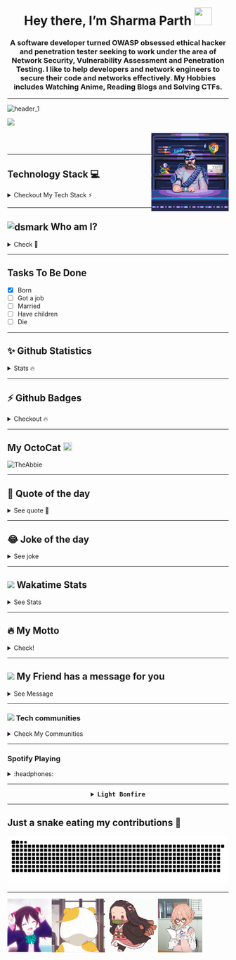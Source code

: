 <h1 align="center">Hey there, I’m Sharma Parth <img src="https://enterprise.github.com/assets/spinners/octocat-spinner-128-26a44333917854c6794d55eac947b1277fced54f1f60c5df5d93431db8753bc5.gif" width="40" height="40"></h1>
<h3 align="center">A software developer turned OWASP obsessed ethical hacker and penetration tester seeking to work under the area of Network Security, Vulnerability Assessment and Penetration Testing. I like to help developers and network engineers to secure their code and networks effectively. My Hobbies includes Watching Anime, Reading Blogs and Solving CTFs.</h3>
<hr>
<img width="1000" alt="header_1" src="https://user-images.githubusercontent.com/69046031/181695572-d47ed99f-25a8-474d-87ef-48e000750a5e.png">


<a href="https://count.getloli.com/"><img src="https://count.getloli.com/get/@:hack-parthsharma"></a>
<br/>

<img src="cyberpunk.gif?raw=true" width="35%" height="35%" align='right'/>
<br/>
<!--<img src="city-scape.gif?raw=true" width="40%" height="40%" align='left'/>-->
<br/>

<hr>

<!--<p align="left"> <img src="https://komarev.com/ghpvc/?username=hack-parthsharma&label=Profile%20views&color=blueviolet&style=plastic" alt="hack-parthsharma" />-->
<!--<img align="right" alt="GIF" height="160px" src="https://octodex.github.com/images/daftpunktocat-guy.gif" />-->


## Technology Stack 💻

<details>
  <summary> Checkout My Tech Stack ⚡</summary>
<br/>
<p align='center'>
<img src="city-scape.gif" width="35%" height="35%"></img></p>

### Programming Languages 👨‍💻 :
<br>
<p align='center'>
<img src="https://img.shields.io/badge/c-%2300599C.svg?style=for-the-badge&logo=c&logoColor=white">&nbsp;&nbsp;
<img src="https://img.shields.io/badge/python-3670A0?style=for-the-badge&logo=python&logoColor=ffdd54">&nbsp;&nbsp;
<img src="https://img.shields.io/badge/html5-%23E34F26.svg?style=for-the-badge&logo=html5&logoColor=white">&nbsp;&nbsp;
<img src="https://img.shields.io/badge/css3-%231572B6.svg?style=for-the-badge&logo=css3&logoColor=white">&nbsp;&nbsp;
<img src="https://img.shields.io/badge/javascript-%23323330.svg?style=for-the-badge&logo=javascript&logoColor=%23F7DF1E">&nbsp;&nbsp;
<img src="https://img.shields.io/badge/php-%23777BB4.svg?style=for-the-badge&logo=php&logoColor=white">&nbsp;&nbsp;
<img src="https://img.shields.io/badge/markdown-%23000000.svg?style=for-the-badge&logo=markdown&logoColor=white">&nbsp;&nbsp;
</p>
<br>

### Frameworks & Libraries 📦 :
<br>
<p align='center'>
<img src="https://img.shields.io/badge/bootstrap-%23563D7C.svg?style=for-the-badge&logo=bootstrap&logoColor=white">&nbsp;&nbsp;
<img src="https://img.shields.io/badge/django-%23092E20.svg?style=for-the-badge&logo=django&logoColor=white">&nbsp;&nbsp;
<img src="https://img.shields.io/badge/NPM-%23000000.svg?style=for-the-badge&logo=npm&logoColor=white">&nbsp;&nbsp;
<img src="https://img.shields.io/badge/node.js-6DA55F?style=for-the-badge&logo=node.js&logoColor=white">&nbsp;&nbsp;
</p>
<br>

### Design 🎨 :
<br>
<p align='center'>
<img src="https://img.shields.io/badge/Canva-%2300C4CC.svg?style=for-the-badge&logo=Canva&logoColor=white">&nbsp;&nbsp;
<img src="https://img.shields.io/badge/Gimp-657D8B?style=for-the-badge&logo=gimp&logoColor=FFFFFF">&nbsp;&nbsp;
</p>
<br>

### IDEs/Editors 👨‍🔧 :
<br>
<p align="center">
<img src="https://img.shields.io/badge/Atom-%2366595C.svg?style=for-the-badge&logo=atom&logoColor=white">&nbsp;&nbsp;
<img src="https://img.shields.io/badge/CodePen-white?style=for-the-badge&logo=codepen&logoColor=black">&nbsp;&nbsp;
<img src="https://img.shields.io/badge/jupyter-%23FA0F00.svg?style=for-the-badge&logo=jupyter&logoColor=white">&nbsp;&nbsp;
<img src="https://img.shields.io/badge/pycharm-143?style=for-the-badge&logo=pycharm&logoColor=black&color=black&labelColor=green">&nbsp;&nbsp;
<img src="https://img.shields.io/badge/sublime_text-%23575757.svg?style=for-the-badge&logo=sublime-text&logoColor=important">&nbsp;&nbsp;
<img src="https://img.shields.io/badge/Visual%20Studio%20Code-0078d7.svg?style=for-the-badge&logo=visual-studio-code&logoColor=white">&nbsp;&nbsp;
</p>
<br>

### Version Control 🔧 :
<br>
<p align='center'>
<img src="https://img.shields.io/badge/git-%23F05033.svg?style=for-the-badge&logo=git&logoColor=white">&nbsp;&nbsp;
<img src="https://img.shields.io/badge/github-%23121011.svg?style=for-the-badge&logo=github&logoColor=white">&nbsp;&nbsp;
</p>
<br>

### Hosting 🌎 :
<br>
<p align='center'>
<img src="https://media.giphy.com/media/XECtl1Fa2k8IKU2987/giphy.gif" width="121" height="220" frameBorder="0" class="giphy-embed" allowFullScreen></img></p>
<br>
<p align='center'>
<img src="https://img.shields.io/badge/heroku-%23430098.svg?style=for-the-badge&logo=heroku&logoColor=white">&nbsp;&nbsp;
<img src="https://img.shields.io/badge/netlify-%23000000.svg?style=for-the-badge&logo=netlify&logoColor=#00C7B7">&nbsp;&nbsp;
<img src="https://img.shields.io/badge/github-%23121011.svg?style=for-the-badge&logo=github&logoColor=white">&nbsp;&nbsp;
</p>
<br>

### Server 🗃️ :
<br>
<p align='center'>
<img src="https://img.shields.io/badge/apache-%23D42029.svg?style=for-the-badge&logo=apache&logoColor=white">
</p>
<br>

### Database 💾 :
<br>
<p align='center'>
<img src="https://img.shields.io/badge/mysql-%2300f.svg?style=for-the-badge&logo=mysql&logoColor=white">
</p>
<br>

### ML/DL 🤖/🧠 :
<br>
<p align='center'>
<img src="https://media.giphy.com/media/QyJTDR8VkUtyKHNPm9/giphy.gif" width="270" height="174" frameBorder="0" class="giphy-embed" allowFullScreen></img></p>
<br>
<p align='center'>
<img src="https://img.shields.io/badge/numpy-%23013243.svg?style=for-the-badge&logo=numpy&logoColor=white">&nbsp;&nbsp;
<img src="https://img.shields.io/badge/pandas-%23150458.svg?style=for-the-badge&logo=pandas&logoColor=white">&nbsp;&nbsp;
<img src="https://img.shields.io/badge/TensorFlow-%23FF6F00.svg?style=for-the-badge&logo=TensorFlow&logoColor=white">&nbsp;&nbsp;
</p>
<br>

### IOT 🔌 :
<br>
<p align='center'>
<img src="https://media.giphy.com/media/llDQjVIHqiXkeIJgrK/giphy.gif" width="410" height="200" frameBorder="0" class="giphy-embed" allowFullScreen></img></p>
<br>
<p align='center'>
<img src="https://img.shields.io/badge/-RaspberryPi-C51A4A?style=for-the-badge&logo=Raspberry-Pi">
</p>
<br>

### Operating Systems 🐧 :
<br>
<p align='center'>
<img src="https://media.giphy.com/media/WFZvB7VIXBgiz3oDXE/giphy.gif" width="200" height="200" frameBorder="0" class="giphy-embed" allowFullScreen></img></p>
<br>
<p align='center'>
<img src="https://img.shields.io/badge/Arch%20Linux-1793D1?logo=arch-linux&logoColor=fff&style=for-the-badge">&nbsp;&nbsp;
<img src="https://img.shields.io/badge/Debian-D70A53?style=for-the-badge&logo=debian&logoColor=white">&nbsp;&nbsp;
<img src="https://img.shields.io/badge/Kali-268BEE?style=for-the-badge&logo=kalilinux&logoColor=white">&nbsp;&nbsp;
<img src="https://img.shields.io/badge/Linux%20Mint-87CF3E?style=for-the-badge&logo=Linux%20Mint&logoColor=white">&nbsp;&nbsp;
<img src="https://img.shields.io/badge/Manjaro-35BF5C?style=for-the-badge&logo=Manjaro&logoColor=white">&nbsp;&nbsp;
<img src="https://img.shields.io/badge/Ubuntu-E95420?style=for-the-badge&logo=ubuntu&logoColor=white">&nbsp;&nbsp;
<img src="https://img.shields.io/badge/Windows-0078D6?style=for-the-badge&logo=windows&logoColor=white">&nbsp;&nbsp;
</p>
<br>
</details>

<hr>


<!--<img align="left" src="https://github.com/I-am-vishalmaurya/I-am-vishalmaurya/blob/main/cropped_image.png" alt="Unfortunately I didn't find the author of the pic, feel to open a pull request if found" width="280" />

```
I-am-ParthSharma@github
-------------------------
💻 I am a self taught Cybersecurity Enthusiast and Penetration Tester
📚 I have a Bachelors in Computer Science from Ganpat University at India
📝 I have a strong interest in Reverse Engineering and Blockchain
🔭 Working on App Development and Web3.js
🌱 Learning about Go and Rust
🌟 Main languages: Python, JavaScript
🚩 Interested in Bug Bounty
💖 In a complicated relationship with CryptAlgorithms
🎵 Love Anime, loli, hentai and EDM music
```-->


## <img alt="dsmark" align="center" height="70px" width="70px" src="https://c.tenor.com/cXlrPENTVkEAAAAi/chika-dance.gif"> Who am I?

<details>
	<summary>Check 🎑 </summary>

 ```python
 class WhoAmI:
 	user = 'Parth Sharma'
		current_work = 'Doing Hack'
		hobbies = [
				'CTF',
				'Watching Anime',
				'Reading Manga and Blogs'
				'Being up all Night chasing that ONE BUG...'
			]
	
	def getCity():
		return Ahmedabad_India()
	
	def Ambitions():
		OSCPCertified()
		HTB_Machine_Creator()
		LearnJapanese()
		Be_an_Omnisicient()
		MangaAuthor()
		# More to fulfill  ;)
	

	
 ```
</details>
<hr>

## Tasks To Be Done

- [x] Born
- [ ] Got a job
- [ ] Married
- [ ] Have children
- [ ] Die

<hr>

## ✨ Github Statistics 
<details>
  <summary>Stats 🔥</summary>
  
[![Top Langs](https://github-readme-stats.vercel.app/api/top-langs/?username=hack-parthsharma&langs_count=10&layout=compact&theme=flag-india)](https://github.com/anuraghazra/github-readme-stats)<br/>


![](https://github-profile-summary-cards.vercel.app/api/cards/profile-details?username=hack-parthsharma&theme=github) 
 <br>
 ![](https://github-profile-summary-cards.vercel.app/api/cards/repos-per-language?username=hack-parthsharma&theme=github)
 <br>
 ![](https://github-profile-summary-cards.vercel.app/api/cards/most-commit-language?username=hack-parthsharma&theme=github)
 <br>
 ![](https://github-profile-summary-cards.vercel.app/api/cards/productive-time?username=hack-parthsharma&theme=github) 

<p><img align="center" src="https://github-readme-streak-stats.herokuapp.com/?user=hack-parthsharma&" alt="hack-parthsharma" /></p></br>

<p><img align="center" src="https://github-stats-alpha.vercel.app/api?username=hack-parthsharma"  /></p>

<p><img align="center" src="https://github-readme-stats.vercel.app/api?username=hack-parthsharma&show_icons=true&include_all_commits=true&theme=blue-white&count_private=true" alt="github stats"></p></br>

![GitHub Activity Graph](https://activity-graph.herokuapp.com/graph?username=hack-parthsharma&bg_color=000000&color=4fff67&line=4fff67&point=ffffff&area=true&hide_border=true)<br/>  
</details>
<hr>

## ⚡ Github Badges
<details>
  <summary>Checkout 🔥</summary>
  
<a href="https://docs.github.com/en/developers" target="_blank"><img src="https://raw.githubusercontent.com/acervenky/acervenky/master/assets/devbadge.gif" width="69" height="69"></a>  <a href="https://archiveprogram.github.com/" target="_blank"><img src="https://raw.githubusercontent.com/acervenky/acervenky/master/assets/acbadge.gif" width="69" height="69"></a> 
</details>

<hr>

## My OctoCat <img src="https://enterprise.github.com/assets/spinners/octocat-spinner-128-26a44333917854c6794d55eac947b1277fced54f1f60c5df5d93431db8753bc5.gif" width="20" height="20">

<img src="https://theabbie.github.io/files/octocat.png" alt="TheAbbie" width="200" height="200">

<hr>

## 💭 Quote of the day
<details>
  <summary>See quote 👒</summary>
  
[![Readme Quotes](https://quotes-github-readme.vercel.app/api?type=horizontal&theme=dark)](https://github.com/piyushsuthar/github-readme-quotes)<br/>
</details>
<hr>

## 😂 Joke of the day
<details>
  <summary>See joke</summary>
<p align="center">
    <img src="https://readme-jokes.vercel.app/api"/>
</p>
</details>

<hr>

## <img src='https://github.com/Rishit-dagli/Rishit-dagli/blob/master/images/octocat-anime.gif' width='22'> Wakatime Stats
<details>
  <summary>See Stats</summary>
  
[![hack_parthsharma's wakatime stats](https://github-readme-stats.vercel.app/api/wakatime?username=hack_parthsharma)](https://github.com/anuraghazra/github-readme-stats)<br/>
<a href="https://wakatime.com/@d6415659-9475-44b1-b84d-7d072fb3e51e"><img src="https://wakatime.com/badge/user/d6415659-9475-44b1-b84d-7d072fb3e51e.svg" alt="Total time coded since Jul 21 2022" /></a><br/>
	
<a href="https://wakatime.com"><img src="https://wakatime.com/share/@hack_parthsharma/95f08754-a117-4259-8c51-72e432c0ecc1.png" width="40%" height="40%"/></a>

<!--START_SECTION:waka-->
<!--END_SECTION:waka-->

  
</details>
<hr>

## 🔥 My Motto
<details>
  <summary>Check!</summary>

&nbsp; &nbsp; &nbsp; &nbsp; &nbsp; &nbsp;&nbsp; <img  src="https://readme-typing-svg.herokuapp.com?font=Soucre+Code+Pro&duration=1700&color=12263A&background=ffffff&multiline=true&width=650&height=220&lines=while(true);..+brain.init();..+if(+world.contains(open_source));....++s+%3D+open_source.login(parthsharma);....+s.explore();....+s.learn();....+s.contribute()"/>
	
</details>
<hr>
	
## <img src="https://emojis.slackmojis.com/emojis/images/1579216111/7550/pikachu_wave.gif?1579216111"  width="20"/>  My Friend has a message for you

<details>
  <summary>See Message</summary>
<div align="center">
  <img src="https://user-images.githubusercontent.com/38964964/167205200-026483f2-8b0f-4101-b76f-96347a246889.png" width="50%" alt="Python fake tip: to improve the readability of your code, you can import __future__ as tomorrow">
</div>
<div>
    <img src="https://cultofthepartyparrot.com/parrots/hd/githubparrot.gif" width="30" height="30"/>
    <img src="https://cultofthepartyparrot.com/flags/hd/indiaparrot.gif" width="30" height="30"/>
    <img src="https://cultofthepartyparrot.com/parrots/asyncparrot.gif" width="36" height="30"/>
    <img src="https://cultofthepartyparrot.com/parrots/exceptionallyfastparrot.gif" width="30" height="30"/>
    <img src="https://cultofthepartyparrot.com/parrots/hd/60fpsparrot.gif" width="30" height="30"/>
    <img src="https://cultofthepartyparrot.com/parrots/hd/jumpingparrot.gif" width="30" height="30"/>
    <img src="https://cultofthepartyparrot.com/parrots/hd/opensourceparrot.gif" width="30" height="30"/>
    <img src="https://cultofthepartyparrot.com/parrots/hd/dealwithitnowparrot.gif" width="30" height="30"/>
    <img src="https://cultofthepartyparrot.com/parrots/hd/hypnoparrotlight.gif" width="30" height="30"/>
    <img src="https://cultofthepartyparrot.com/parrots/databaseparrot.gif" width="30" height="30"/>
    <img src="https://cultofthepartyparrot.com/parrots/fixparrot.gif" width="36" height="30"/>
    <img src="https://cultofthepartyparrot.com/parrots/hd/laptop_parrot.gif" width="30" height="30"/>
    <img src="https://cultofthepartyparrot.com/parrots/hd/spinningparrot.gif" width="30" height="30"/>
    <img src="https://cultofthepartyparrot.com/parrots/hd/levitationparrot.gif" width="30" height="30"/>
    <img src="https://cultofthepartyparrot.com/parrots/hd/meldparrot.gif" width="30" height="30"/>
    <img src="https://cultofthepartyparrot.com/parrots/slomoparrot.gif" width="30" height="30"/>
    <img src="https://cultofthepartyparrot.com/parrots/hd/moonwalkingparrot.gif" width="30" height="30"/>
    <img src="https://cultofthepartyparrot.com/parrots/hd/stableparrot.gif" width="30" height="30"/>
    <img src="https://cultofthepartyparrot.com/parrots/hd/scienceparrot.gif" width="30" height="30"/>
    <img src="https://cultofthepartyparrot.com/parrots/hd/pirateparrot.gif" width="30" height="30"/>
    <img src="https://cultofthepartyparrot.com/parrots/hd/footballparrot.gif" width="30" height="30"/>
    <img src="https://cultofthepartyparrot.com/parrots/hd/illuminatiparrot.gif" width="30" height="30"/>
    <img src="https://cultofthepartyparrot.com/parrots/hd/hypnoparrotdark.gif" width="30" height="30"/>
    <img src="https://cultofthepartyparrot.com/parrots/hd/mustacheparrot.gif" width="30" height="30"/>
</div>
</details>

<hr>

### <img src='https://github.com/Rishit-dagli/Rishit-dagli/blob/master/images/octocat-anime.gif' width='22'> Tech communities

<details>
  <summary>Check My Communities</summary>
  
|Member|Member|Member|
|---------|---------|------|
|<a href="https://kotlinmumbai.tech"><img src="https://github.com/Rishit-dagli/Rishit-dagli/blob/master/communities/kotlin_mumbai.png" height="100px"></a>|<a href="https://community.mozilla.org/groups/mozilla-mumbai/"><img src="https://github.com/Rishit-dagli/Rishit-dagli/blob/master/communities/mozilla_mumbai.png" height="100px"></a>|<a href="https://www.meetup.com/tfugmumbai/"><img src="https://github.com/Rishit-dagli/Rishit-dagli/blob/master/communities/tfug_mumbai.png" height="100px"></a>|

</details>

<hr>

### Spotify Playing
<details>
  <summary>:headphones:</summary>

![Spotify](https://novatorem.vercel.app/api/spotify)
</br>
<p align="center">
  <img src="https://andyruwruw.vercel.app/api/top-played">
</p>
</details>

<hr>
<details align="center">

<summary> <b> <samp> Light Bonfire </samp></b></summary>
<samp>
 <b><h2 style="color: #fc6203">B O N F I R E &nbsp; L I T !</h2> </b>

<img src="https://raw.githubusercontent.com/TanZng/TanZng/master/assets/bonefire.gif" width="200"/>
</details>
<hr>

## Just a snake eating my contributions 🐍
<p align='center'>
<img src="https://github.com/chinmay29hub/chinmay29hub/raw/output/github-contribution-grid-snake.svg">
</p>

<hr>


<img src="nico.gif?raw=true" width="20%" height="20%" align='left'/>
<img src="catgirl.gif?raw=true" width="24%" height="24%" align='left'/>
<img src="nezuko.gif?raw=true" width="24%" height="24%" align='left'/>
<img src="read.gif?raw=true" width="20%" height="20%" align='left'/>
